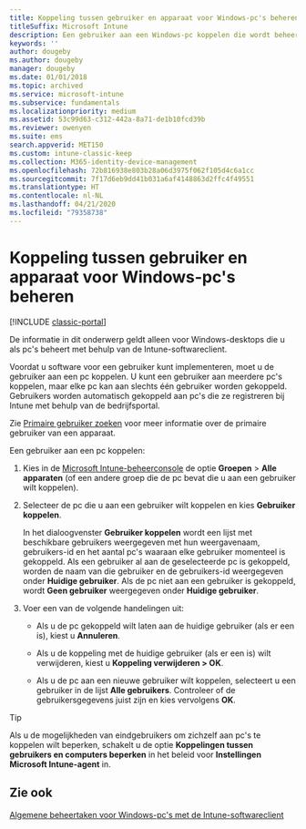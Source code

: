 ```yaml
---
title: Koppeling tussen gebruiker en apparaat voor Windows-pc's beheren
titleSuffix: Microsoft Intune
description: Een gebruiker aan een Windows-pc koppelen die wordt beheerd door Intune.
keywords: ''
author: dougeby
ms.author: dougeby
manager: dougeby
ms.date: 01/01/2018
ms.topic: archived
ms.service: microsoft-intune
ms.subservice: fundamentals
ms.localizationpriority: medium
ms.assetid: 53c99d63-c312-442a-8a71-de1b10fcd39b
ms.reviewer: owenyen
ms.suite: ems
search.appverid: MET150
ms.custom: intune-classic-keep
ms.collection: M365-identity-device-management
ms.openlocfilehash: 72b816938e803b28a06d3975f062f105d4c6a1cc
ms.sourcegitcommit: 7f17d6eb9dd41b031a6af4148863d2ffc4f49551
ms.translationtype: HT
ms.contentlocale: nl-NL
ms.lasthandoff: 04/21/2020
ms.locfileid: "79358738"
---
```

# <a name="manage-user-device-linking-for-windows-pcs"></a>Koppeling tussen gebruiker en apparaat voor Windows-pc's beheren

[!INCLUDE [classic-portal](../includes/classic-portal.md)]

De informatie in dit onderwerp geldt alleen voor Windows-desktops die u als pc's beheert met behulp van de Intune-softwareclient. 

Voordat u software voor een gebruiker kunt implementeren, moet u de gebruiker aan een pc koppelen. U kunt een gebruiker aan meerdere pc's koppelen, maar elke pc kan aan slechts één gebruiker worden gekoppeld. Gebruikers worden automatisch gekoppeld aan pc's die ze registreren bij Intune met behulp van de bedrijfsportal.

Zie [Primaire gebruiker zoeken](../remote-actions/find-primary-user.md) voor meer informatie over de primaire gebruiker van een apparaat.

Een gebruiker aan een pc koppelen:

1. Kies in de [Microsoft Intune-beheerconsole](https://manage.microsoft.com/) de optie **Groepen** &gt; **Alle apparaten** (of een andere groep die de pc bevat die u aan een gebruiker wilt koppelen).

2. Selecteer de pc die u aan een gebruiker wilt koppelen en kies **Gebruiker koppelen**.

   In het dialoogvenster **Gebruiker koppelen** wordt een lijst met beschikbare gebruikers weergegeven met hun weergavenaam, gebruikers-id en het aantal pc's waaraan elke gebruiker momenteel is gekoppeld. Als een gebruiker al aan de geselecteerde pc is gekoppeld, worden de naam van die gebruiker en de gebruikers-id weergegeven onder **Huidige gebruiker**. Als de pc niet aan een gebruiker is gekoppeld, wordt **Geen gebruiker** weergegeven onder **Huidige gebruiker**.

3. Voer een van de volgende handelingen uit:

   - Als u de pc gekoppeld wilt laten aan de huidige gebruiker (als er een is), kiest u **Annuleren**.

   - Als u de koppeling met de huidige gebruiker (als er een is) wilt verwijderen, kiest u <strong>Koppeling verwijderen **&gt;** OK</strong>.

   - Als u de pc aan een nieuwe gebruiker wilt koppelen, selecteert u een gebruiker in de lijst **Alle gebruikers**. Controleer of de gebruikersgegevens juist zijn en kies vervolgens **OK**.

> [!TIP]
> Als u de mogelijkheden van eindgebruikers om zichzelf aan pc's te koppelen wilt beperken, schakelt u de optie **Koppelingen tussen gebruikers en computers beperken** in het beleid voor **Instellingen Microsoft Intune-agent** in.

## <a name="see-also"></a>Zie ook

[Algemene beheertaken voor Windows-pc's met de Intune-softwareclient](common-windows-pc-management-tasks-with-the-microsoft-intune-computer-client.md)
